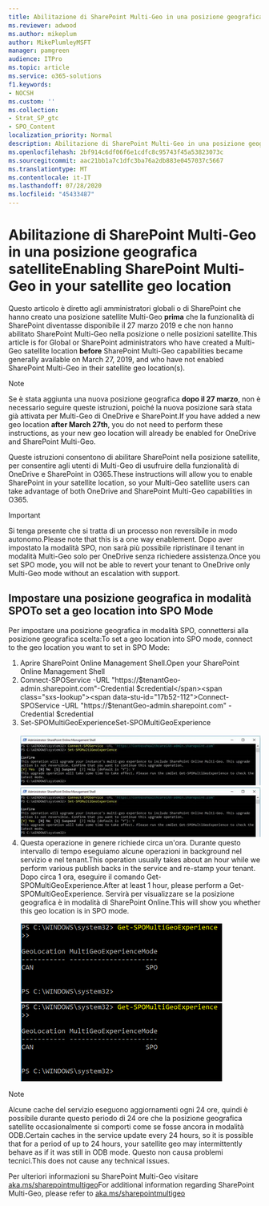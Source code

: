```yaml
---
title: Abilitazione di SharePoint Multi-Geo in una posizione geografica satellite
ms.reviewer: adwood
ms.author: mikeplum
author: MikePlumleyMSFT
manager: pamgreen
audience: ITPro
ms.topic: article
ms.service: o365-solutions
f1.keywords:
- NOCSH
ms.custom: ''
ms.collection:
- Strat_SP_gtc
- SPO_Content
localization_priority: Normal
description: Abilitazione di SharePoint Multi-Geo in una posizione geografica satellite.
ms.openlocfilehash: 2bf914c6df06f6e1cdfc8c95743f45a53823073c
ms.sourcegitcommit: aac21bb1a7c1dfc3ba76a2db883e0457037c5667
ms.translationtype: MT
ms.contentlocale: it-IT
ms.lasthandoff: 07/28/2020
ms.locfileid: "45433487"
---
```

# <a name="enabling-sharepoint-multi-geo-in-your-satellite-geo-location"></a><span data-ttu-id="17b52-103">Abilitazione di SharePoint Multi-Geo in una posizione geografica satellite</span><span class="sxs-lookup"><span data-stu-id="17b52-103">Enabling SharePoint Multi-Geo in your satellite geo location</span></span>

<span data-ttu-id="17b52-104">Questo articolo è diretto agli amministratori globali o di SharePoint che hanno creato una posizione satellite Multi-Geo **prima** che la funzionalità di SharePoint diventasse disponibile il 27 marzo 2019 e che non hanno abilitato SharePoint Multi-Geo nella posizione o nelle posizioni satellite.</span><span class="sxs-lookup"><span data-stu-id="17b52-104">This article is for Global or SharePoint administrators who have created a Multi-Geo satellite location **before** SharePoint Multi-Geo capabilities became generally available on March 27, 2019, and who have not enabled SharePoint Multi-Geo in their satellite geo location(s).</span></span> 

>[!Note]
><span data-ttu-id="17b52-105">Se è stata aggiunta una nuova posizione geografica **dopo il 27 marzo**, non è necessario seguire queste istruzioni, poiché la nuova posizione sarà stata già attivata per Multi-Geo di OneDrive e SharePoint.</span><span class="sxs-lookup"><span data-stu-id="17b52-105">If you have added a new geo location **after March 27th**, you do not need to perform these instructions, as your new geo location will already be enabled for OneDrive and SharePoint Multi-Geo.</span></span>

<span data-ttu-id="17b52-106">Queste istruzioni consentono di abilitare SharePoint nella posizione satellite, per consentire agli utenti di Multi-Geo di usufruire della funzionalità di OneDrive e SharePoint in O365.</span><span class="sxs-lookup"><span data-stu-id="17b52-106">These instructions will allow you to enable SharePoint in your satellite location, so your Multi-Geo satellite users can take advantage of both OneDrive and SharePoint Multi-Geo capabilities in O365.</span></span> 

>[!IMPORTANT]
><span data-ttu-id="17b52-107">Si tenga presente che si tratta di un processo non reversibile in modo autonomo.</span><span class="sxs-lookup"><span data-stu-id="17b52-107">Please note that this is a one way enablement.</span></span> <span data-ttu-id="17b52-108">Dopo aver impostato la modalità SPO, non sarà più possibile ripristinare il tenant in modalità Multi-Geo solo per OneDrive senza richiedere assistenza.</span><span class="sxs-lookup"><span data-stu-id="17b52-108">Once you set SPO mode, you will not be able to revert your tenant to OneDrive only Multi-Geo mode without an escalation with support.</span></span> 

## <a name="to-set-a-geo-location-into-spo-mode"></a><span data-ttu-id="17b52-109">Impostare una posizione geografica in modalità SPO</span><span class="sxs-lookup"><span data-stu-id="17b52-109">To set a geo location into SPO Mode</span></span>

<span data-ttu-id="17b52-110">Per impostare una posizione geografica in modalità SPO, connettersi alla posizione geografica scelta:</span><span class="sxs-lookup"><span data-stu-id="17b52-110">To set a geo location into SPO mode, connect to the geo location you want to set in SPO Mode:</span></span>

1.  <span data-ttu-id="17b52-111">Aprire SharePoint Online Management Shell.</span><span class="sxs-lookup"><span data-stu-id="17b52-111">Open your SharePoint Online Management Shell</span></span> 
2.  <span data-ttu-id="17b52-112">Connect-SPOService -URL "https://$tenantGeo-admin.sharepoint.com"-Credential $credential</span><span class="sxs-lookup"><span data-stu-id="17b52-112">Connect-SPOService -URL "https://$tenantGeo-admin.sharepoint.com" -Credential $credential</span></span>
3.  <span data-ttu-id="17b52-113">Set-SPOMultiGeoExperience</span><span class="sxs-lookup"><span data-stu-id="17b52-113">Set-SPOMultiGeoExperience</span></span></br></br>
<span data-ttu-id="17b52-114">![Set-SPOMultiGeoExperience](media/Set-SPO-MultiGeo.jpg)</span><span class="sxs-lookup"><span data-stu-id="17b52-114">![Set-SPOMultiGeoExperience](media/Set-SPO-MultiGeo.jpg)</span></span>
4.  <span data-ttu-id="17b52-115">Questa operazione in genere richiede circa un'ora. Durante questo intervallo di tempo eseguiamo alcune operazioni in background nel servizio e nel tenant.</span><span class="sxs-lookup"><span data-stu-id="17b52-115">This operation usually takes about an hour while we perform various publish backs in the service and re-stamp your tenant.</span></span> <span data-ttu-id="17b52-116">Dopo circa 1 ora, eseguire il comando Get-SPOMultiGeoExperience.</span><span class="sxs-lookup"><span data-stu-id="17b52-116">After at least 1 hour, please perform a Get-SPOMultiGeoExperience.</span></span>  <span data-ttu-id="17b52-117">Servirà per visualizzare se la posizione geografica è in modalità di SharePoint Online.</span><span class="sxs-lookup"><span data-stu-id="17b52-117">This will show you whether this geo location is in SPO mode.</span></span></br></br>
<span data-ttu-id="17b52-118">![Set-SPOMultiGeoExperience](media/Get-SPO-MultiGeo.jpg)</span><span class="sxs-lookup"><span data-stu-id="17b52-118">![Set-SPOMultiGeoExperience](media/Get-SPO-MultiGeo.jpg)</span></span>

 
 
 
>[!Note]
><span data-ttu-id="17b52-119">Alcune cache del servizio eseguono aggiornamenti ogni 24 ore, quindi è possibile durante questo periodo di 24 ore che la posizione geografica satellite occasionalmente si comporti come se fosse ancora in modalità ODB.</span><span class="sxs-lookup"><span data-stu-id="17b52-119">Certain caches in the service update every 24 hours, so it is possible that for a period of up to 24 hours, your satellite geo may intermittently behave as if it was still in ODB mode.</span></span> <span data-ttu-id="17b52-120">Questo non causa problemi tecnici.</span><span class="sxs-lookup"><span data-stu-id="17b52-120">This does not cause any technical issues.</span></span> 
 
<span data-ttu-id="17b52-121">Per ulteriori informazioni su SharePoint Multi-Geo visitare [aka.ms/sharepointmultigeo](https://docs.microsoft.com/office365/enterprise/multi-geo-capabilities-in-onedrive-and-sharepoint-online-in-office-365)</span><span class="sxs-lookup"><span data-stu-id="17b52-121">For additional information regarding SharePoint Multi-Geo, please refer to [aka.ms/sharepointmultigeo](https://docs.microsoft.com/office365/enterprise/multi-geo-capabilities-in-onedrive-and-sharepoint-online-in-office-365)</span></span>


